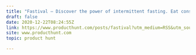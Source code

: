 ```yaml
---
title: "Fastival — Discover the power of intermittent fasting. Eat consciously."
draft: false
date: 2020-12-22T08:24:55Z
link: https://www.producthunt.com/posts/fastival?utm_medium=RSS&utm_source=hune
site: www.producthunt.com
topic: product hunt  

---
```

